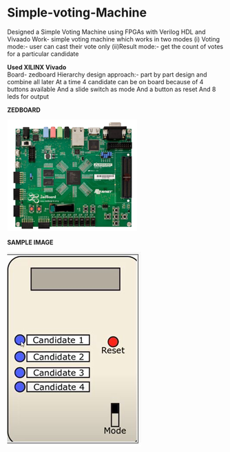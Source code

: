 # Simple-voting-Machine
Designed a Simple Voting Machine using FPGAs with Verilog HDL and Vivaado
Work- simple voting machine which works in two modes 
(i)	Voting mode:- user can cast their vote only
(ii)Result mode:- get the count of votes for a particular candidate

**Used XILINX Vivado** 
<br>
Board- zedboard
Hierarchy design approach:- part by part design and combine all later 
At a time 4 candidate can be on board because of 4 buttons available
And a slide switch as mode
And a button as reset
And 8 leds for output

**ZEDBOARD**

<img src="https://github.com/Shrutisinha22/VOTING-MACHINE-USING-ZEDBOARD/blob/main/ZedBoard_RevA_sideA_0_0.png"/>

**SAMPLE IMAGE**

<img src="https://github.com/rajutges/Simple-voting-Machine/blob/main/Capture.JPG"/>



